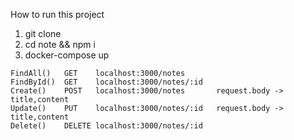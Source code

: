 How to run this project
1. git clone 
2. cd note && npm i
3. docker-compose up

```
FindAll()   GET    localhost:3000/notes
FindById()  GET    localhost:3000/notes/:id
Create()    POST   localhost:3000/notes       request.body -> title,content
Update()    PUT    localhost:3000/notes/:id   request.body -> title,content
Delete()    DELETE localhost:3000/notes/:id
```